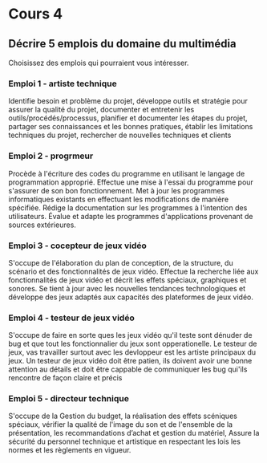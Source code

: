 # Cours 4
## Décrire 5 emplois du domaine du multimédia
Choisissez des emplois qui pourraient vous intéresser. 

### Emploi 1 - artiste technique
Identifie besoin et problème du projet, développe outils et stratégie pour assurer la qualité du projet, documenter et entretenir les outils/procédés/processus, planifier et documenter les étapes du projet, partager ses connaissances et les bonnes pratiques, établir les limitations techniques du projet, rechercher de nouvelles techniques et clients

### Emploi 2 - progrmeur
Procède à l'écriture des codes du programme en utilisant le langage de programmation approprié. Effectue une mise à l'essai du programme pour s'assurer de son bon fonctionnement. Met à jour les programmes informatiques existants en effectuant les modifications de manière spécifiée. Rédige la documentation sur les programmes à l'intention des utilisateurs. Évalue et adapte les programmes d'applications provenant de sources extérieures.​

### Emploi 3 - cocepteur de jeux vidéo
S'occupe de l'élaboration du plan de conception, de la structure, du scénario et des fonctionnalités de jeux vidéo. Effectue la recherche liée aux fonctionnalités de jeux vidéo et décrit les effets spéciaux, graphiques et sonores. Se tient à jour avec les nouvelles tendances technologiques et développe des jeux adaptés aux capacités des plateformes de jeux vidéo.  

### Emploi 4 - testeur de jeux vidéo
S'occupe de faire en sorte ques les jeux vidéo qu'il teste sont dénuder de bug et que tout les fonctionnalier du jeux sont opperationelle. Le testeur de jeux, vas travailler surtout avec les devloppeur est les artiste principaux du jeux. Un testeur de jeux vidéo doit être patien, ils doivent avoir une bonne attention au détails et doit être cappable de communiquer les bug qui'ils rencontre de façon claire et précis

### Emploi 5 - directeur technique
S'occupe de la Gestion du budget, la réalisation des effets scéniques spéciaux, vérifier la qualité de l'image du son et de l'ensemble de la présentation, les recommandations d’achat et gestion du matériel, Assure la sécurité du personnel technique et artistique en respectant les lois les normes et les règlements en vigueur. 

